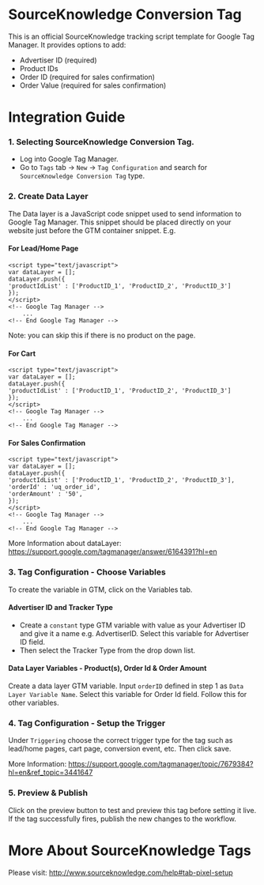 # SourceKnowledge Conversion Tag
This is an official SourceKnowledge tracking script template for Google Tag Manager. It provides options to add:
* Advertiser ID (required)
* Product IDs
* Order ID (required for sales confirmation)
* Order Value (required for sales confirmation)

# Integration Guide
### 1. Selecting SourceKnowledge Conversion Tag.
- Log into Google Tag Manager. 
- Go to `Tags` tab -> `New` -> `Tag Configuration` and search for `SourceKnowledge Conversion Tag` type.

### 2. Create Data Layer
The Data layer is a JavaScript code snippet used to send information to Google Tag Manager. This snippet should be placed directly on your website just before the GTM container snippet. E.g. 
#### For Lead/Home Page
```
<script type="text/javascript">
var dataLayer = [];
dataLayer.push({
'productIdList' : ['ProductID_1', 'ProductID_2', 'ProductID_3']
});
</script>
<!-- Google Tag Manager -->
  	...
<!-- End Google Tag Manager -->
```
Note: you can skip this if there is no product on the page. 
#### For Cart
```
<script type="text/javascript">
var dataLayer = [];
dataLayer.push({
'productIdList' : ['ProductID_1', 'ProductID_2', 'ProductID_3']
});
</script>
<!-- Google Tag Manager -->
  	...
<!-- End Google Tag Manager -->
```
#### For Sales Confirmation
```
<script type="text/javascript">
var dataLayer = [];
dataLayer.push({
'productIdList' : ['ProductID_1', 'ProductID_2', 'ProductID_3'],
'orderId' : 'uq_order_id',
'orderAmount' : '50',
});
</script>
<!-- Google Tag Manager -->
  	...
<!-- End Google Tag Manager -->
```

More Information about dataLayer: https://support.google.com/tagmanager/answer/6164391?hl=en
### 3. Tag Configuration - Choose Variables
To create the variable in GTM, click on the Variables tab. 
#### Advertiser ID and Tracker Type
- Create a `constant` type GTM variable with value as your Advertiser ID and give it a name e.g. AdvertiserID. Select this variable for Advertiser ID field. 
- Then select the Tracker Type from the drop down list.
#### Data Layer Variables - Product(s), Order Id & Order Amount
Create a data layer GTM variable. Input `orderID` defined in step 1 as `Data Layer Variable Name`. Select this variable for Order Id field. Follow this for other variables. 
### 4. Tag Configuration - Setup the Trigger
Under `Triggering` choose the correct trigger type for the tag such as lead/home pages, cart page, conversion event, etc. Then click save.

More Information: https://support.google.com/tagmanager/topic/7679384?hl=en&ref_topic=3441647

### 5. Preview & Publish
Click on the preview button to test and preview this tag before setting it live. If the tag successfully fires, publish the new changes to the workflow.

# More About SourceKnowledge Tags
Please visit: http://www.sourceknowledge.com/help#tab-pixel-setup
